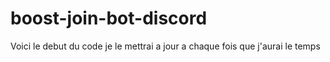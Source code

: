 # boost-join-bot-discord

Voici le debut du code 
je le mettrai a jour a chaque fois que j'aurai le temps
